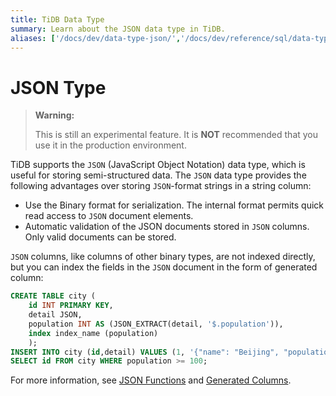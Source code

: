 ```yaml
---
title: TiDB Data Type
summary: Learn about the JSON data type in TiDB.
aliases: ['/docs/dev/data-type-json/','/docs/dev/reference/sql/data-types/json/']
---
```


# JSON Type

> **Warning:**
>
> This is still an experimental feature. It is **NOT** recommended that you use it in the production environment.

TiDB supports the `JSON` (JavaScript Object Notation) data type, which is useful for storing semi-structured data.  The `JSON` data type provides the following advantages over storing `JSON`-format strings in a string column:

- Use the Binary format for serialization. The internal format permits quick read access to `JSON` document elements.
- Automatic validation of the JSON documents stored in `JSON` columns. Only valid documents can be stored.

`JSON` columns, like columns of other binary types, are not indexed directly, but you can index the fields in the `JSON` document in the form of generated column:

```sql
CREATE TABLE city (
    id INT PRIMARY KEY,
    detail JSON,
    population INT AS (JSON_EXTRACT(detail, '$.population')),
    index index_name (population)
    );
INSERT INTO city (id,detail) VALUES (1, '{"name": "Beijing", "population": 100}');
SELECT id FROM city WHERE population >= 100;
```

For more information, see [JSON Functions](/functions-and-operators/json-functions.md) and [Generated Columns](/generated-columns.md).
